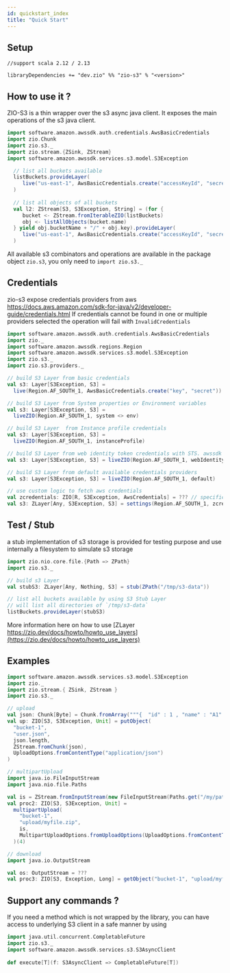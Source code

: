 ```yaml
---
id: quickstart_index
title: "Quick Start"
---
```


Setup
-----

```
//support scala 2.12 / 2.13

libraryDependencies += "dev.zio" %% "zio-s3" % "<version>"
```

How to use it ?
---------------

ZIO-S3 is a thin wrapper over the s3 async java client. It exposes the main operations of the s3 java client.


```scala
import software.amazon.awssdk.auth.credentials.AwsBasicCredentials
import zio.Chunk
import zio.s3._
import zio.stream.{ZSink, ZStream}
import software.amazon.awssdk.services.s3.model.S3Exception

  // list all buckets available  
  listBuckets.provideLayer(
     live("us-east-1", AwsBasicCredentials.create("accessKeyId", "secretAccessKey"))
  )
  
  // list all objects of all buckets
  val l2: ZStream[S3, S3Exception, String] = (for {
     bucket <- ZStream.fromIterableZIO(listBuckets) 
     obj <- listAllObjects(bucket.name)
  } yield obj.bucketName + "/" + obj.key).provideLayer(
     live("us-east-1", AwsBasicCredentials.create("accessKeyId", "secretAccessKey"))
  )  
```

All available s3 combinators and operations are available in the package object `zio.s3`, you only need to `import zio.s3._`


Credentials
-----------

zio-s3 expose credentials providers from aws https://docs.aws.amazon.com/sdk-for-java/v2/developer-guide/credentials.html
If credentials cannot be found in one or multiple providers selected the operation will fail with `InvalidCredentials`

```scala
import software.amazon.awssdk.auth.credentials.AwsBasicCredentials
import zio._
import software.amazon.awssdk.regions.Region
import software.amazon.awssdk.services.s3.model.S3Exception
import zio.s3._
import zio.s3.providers._

// build S3 Layer from basic credentials
val s3: Layer[S3Exception, S3] =
  live(Region.AF_SOUTH_1, AwsBasicCredentials.create("key", "secret"))

// build S3 Layer from System properties or Environment variables
val s3: Layer[S3Exception, S3] =
  liveZIO(Region.AF_SOUTH_1, system <> env)

// build S3 Layer  from Instance profile credentials
val s3: Layer[S3Exception, S3] =
  liveZIO(Region.AF_SOUTH_1, instanceProfile)

// build S3 Layer from web identity token credentials with STS. awssdk sts module required to be on classpath
val s3: Layer[S3Exception, S3] = liveZIO(Region.AF_SOUTH_1, webIdentity)

// build S3 Layer from default available credentials providers
val s3: Layer[S3Exception, S3] = liveZIO(Region.AF_SOUTH_1, default)

// use custom logic to fetch aws credentials
val zcredentials: ZIO[R, S3Exception, AwsCredentials] = ??? // specific implementation to fetch credentials
val s3: ZLayer[Any, S3Exception, S3] = settings(Region.AF_SOUTH_1, zcredentials) >>> live


```

Test / Stub
-----------

a stub implementation of s3 storage is provided for testing purpose and use internally a filesystem to simulate s3 storage

```scala
import zio.nio.core.file.{Path => ZPath}
import zio.s3._

// build s3 Layer
val stubS3: ZLayer[Any, Nothing, S3] = stub(ZPath("/tmp/s3-data"))

// list all buckets available by using S3 Stub Layer 
// will list all directories of `/tmp/s3-data`
listBuckets.provideLayer(stubS3) 
```

More information here on how to use [ZLayer https://zio.dev/docs/howto/howto_use_layers](https://zio.dev/docs/howto/howto_use_layers)


Examples
--------

```scala
import software.amazon.awssdk.services.s3.model.S3Exception
import zio._
import zio.stream.{ ZSink, ZStream }
import zio.s3._

// upload
val json: Chunk[Byte] = Chunk.fromArray("""{  "id" : 1 , "name" : "A1" }""".getBytes)
val up: ZIO[S3, S3Exception, Unit] = putObject(
  "bucket-1",
  "user.json",
  json.length,
  ZStream.fromChunk(json),
  UploadOptions.fromContentType("application/json")
)

// multipartUpload 
import java.io.FileInputStream
import java.nio.file.Paths

val is = ZStream.fromInputStream(new FileInputStream(Paths.get("/my/path/to/myfile.zip").toFile))
val proc2: ZIO[S3, S3Exception, Unit] =
  multipartUpload(
    "bucket-1",
    "upload/myfile.zip",
    is,
    MultipartUploadOptions.fromUploadOptions(UploadOptions.fromContentType("application/zip"))
  )(4)

// download
import java.io.OutputStream

val os: OutputStream = ???
val proc3: ZIO[S3, Exception, Long] = getObject("bucket-1", "upload/myfile.zip").run(ZSink.fromOutputStream(os))
```

Support any commands ?
---

If you need a method which is not wrapped by the library, you can have access to underlying S3 client in a safe manner by using

```scala
import java.util.concurrent.CompletableFuture
import zio.s3._
import software.amazon.awssdk.services.s3.S3AsyncClient
 
def execute[T](f: S3AsyncClient => CompletableFuture[T]) 
```
